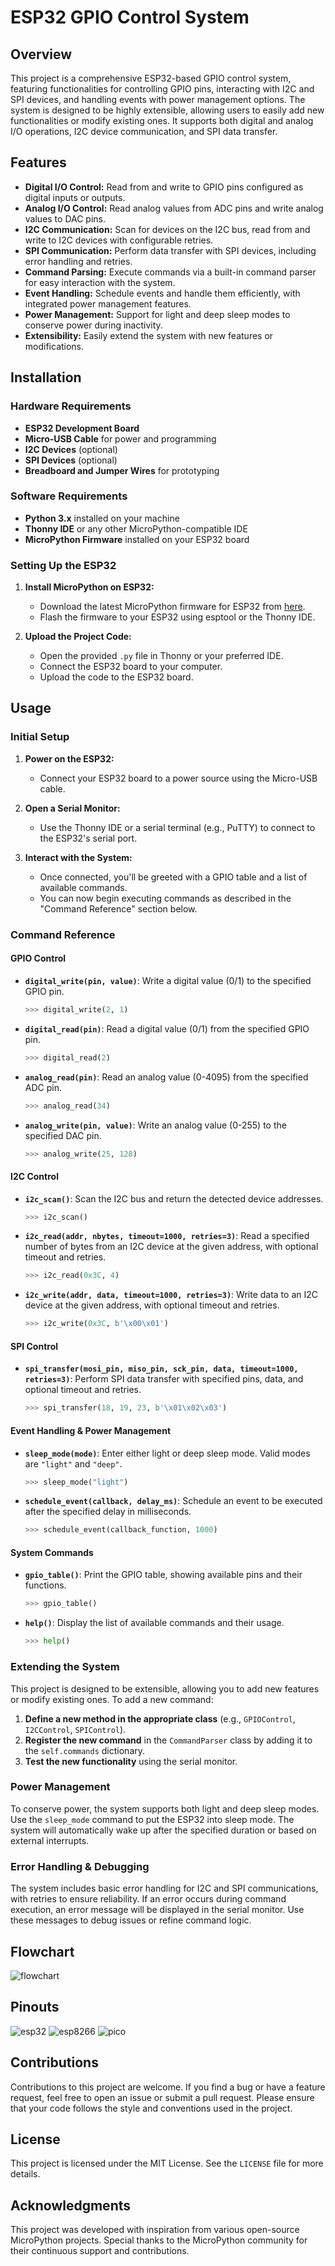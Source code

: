  
# ESP32 GPIO Control System

## Overview

This project is a comprehensive ESP32-based GPIO control system, featuring functionalities for controlling GPIO pins, interacting with I2C and SPI devices, and handling events with power management options. The system is designed to be highly extensible, allowing users to easily add new functionalities or modify existing ones. It supports both digital and analog I/O operations, I2C device communication, and SPI data transfer.

## Features

- **Digital I/O Control:** Read from and write to GPIO pins configured as digital inputs or outputs.
- **Analog I/O Control:** Read analog values from ADC pins and write analog values to DAC pins.
- **I2C Communication:** Scan for devices on the I2C bus, read from and write to I2C devices with configurable retries.
- **SPI Communication:** Perform data transfer with SPI devices, including error handling and retries.
- **Command Parsing:** Execute commands via a built-in command parser for easy interaction with the system.
- **Event Handling:** Schedule events and handle them efficiently, with integrated power management features.
- **Power Management:** Support for light and deep sleep modes to conserve power during inactivity.
- **Extensibility:** Easily extend the system with new features or modifications.

## Installation

### Hardware Requirements

- **ESP32 Development Board**
- **Micro-USB Cable** for power and programming
- **I2C Devices** (optional)
- **SPI Devices** (optional)
- **Breadboard and Jumper Wires** for prototyping

### Software Requirements

- **Python 3.x** installed on your machine
- **Thonny IDE** or any other MicroPython-compatible IDE
- **MicroPython Firmware** installed on your ESP32 board

### Setting Up the ESP32

1. **Install MicroPython on ESP32:**
   - Download the latest MicroPython firmware for ESP32 from [here](https://micropython.org/download/esp32/).
   - Flash the firmware to your ESP32 using esptool or the Thonny IDE.

2. **Upload the Project Code:**
   - Open the provided `.py` file in Thonny or your preferred IDE.
   - Connect the ESP32 board to your computer.
   - Upload the code to the ESP32 board.

## Usage

### Initial Setup

1. **Power on the ESP32:**
   - Connect your ESP32 board to a power source using the Micro-USB cable.

2. **Open a Serial Monitor:**
   - Use the Thonny IDE or a serial terminal (e.g., PuTTY) to connect to the ESP32's serial port.

3. **Interact with the System:**
   - Once connected, you'll be greeted with a GPIO table and a list of available commands.
   - You can now begin executing commands as described in the "Command Reference" section below.

### Command Reference

#### GPIO Control

- **`digital_write(pin, value)`**: Write a digital value (0/1) to the specified GPIO pin.
  ```python
  >>> digital_write(2, 1)
  ```
- **`digital_read(pin)`**: Read a digital value (0/1) from the specified GPIO pin.
  ```python
  >>> digital_read(2)
  ```
- **`analog_read(pin)`**: Read an analog value (0-4095) from the specified ADC pin.
  ```python
  >>> analog_read(34)
  ```
- **`analog_write(pin, value)`**: Write an analog value (0-255) to the specified DAC pin.
  ```python
  >>> analog_write(25, 128)
  ```

#### I2C Control

- **`i2c_scan()`**: Scan the I2C bus and return the detected device addresses.
  ```python
  >>> i2c_scan()
  ```
- **`i2c_read(addr, nbytes, timeout=1000, retries=3)`**: Read a specified number of bytes from an I2C device at the given address, with optional timeout and retries.
  ```python
  >>> i2c_read(0x3C, 4)
  ```
- **`i2c_write(addr, data, timeout=1000, retries=3)`**: Write data to an I2C device at the given address, with optional timeout and retries.
  ```python
  >>> i2c_write(0x3C, b'\x00\x01')
  ```

#### SPI Control

- **`spi_transfer(mosi_pin, miso_pin, sck_pin, data, timeout=1000, retries=3)`**: Perform SPI data transfer with specified pins, data, and optional timeout and retries.
  ```python
  >>> spi_transfer(18, 19, 23, b'\x01\x02\x03')
  ```

#### Event Handling & Power Management

- **`sleep_mode(mode)`**: Enter either light or deep sleep mode. Valid modes are `"light"` and `"deep"`.
  ```python
  >>> sleep_mode("light")
  ```
- **`schedule_event(callback, delay_ms)`**: Schedule an event to be executed after the specified delay in milliseconds.
  ```python
  >>> schedule_event(callback_function, 1000)
  ```

#### System Commands

- **`gpio_table()`**: Print the GPIO table, showing available pins and their functions.
  ```python
  >>> gpio_table()
  ```
- **`help()`**: Display the list of available commands and their usage.
  ```python
  >>> help()
  ```

### Extending the System

This project is designed to be extensible, allowing you to add new features or modify existing ones. To add a new command:

1. **Define a new method in the appropriate class** (e.g., `GPIOControl`, `I2CControl`, `SPIControl`).
2. **Register the new command** in the `CommandParser` class by adding it to the `self.commands` dictionary.
3. **Test the new functionality** using the serial monitor.

### Power Management

To conserve power, the system supports both light and deep sleep modes. Use the `sleep_mode` command to put the ESP32 into sleep mode. The system will automatically wake up after the specified duration or based on external interrupts.

### Error Handling & Debugging

The system includes basic error handling for I2C and SPI communications, with retries to ensure reliability. If an error occurs during command execution, an error message will be displayed in the serial monitor. Use these messages to debug issues or refine command logic.

## Flowchart

![flowchart](flowchart.png)

## Pinouts

![esp32](ESP32-Pinout.webp)
![esp8266](ESP8266-Pinout-NodeMCU.webp)
![pico](Raspberry-Pi-Pico-W-Pinout.webp)

## Contributions

Contributions to this project are welcome. If you find a bug or have a feature request, feel free to open an issue or submit a pull request. Please ensure that your code follows the style and conventions used in the project.

## License

This project is licensed under the MIT License. See the `LICENSE` file for more details.

## Acknowledgments

This project was developed with inspiration from various open-source MicroPython projects. Special thanks to the MicroPython community for their continuous support and contributions.
